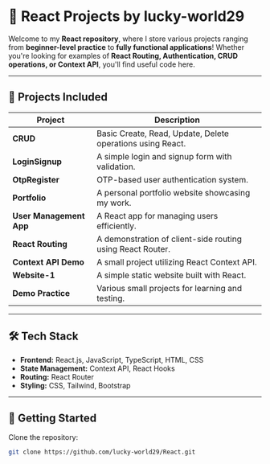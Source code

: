 # 🚀 React Projects by **lucky-world29**  

Welcome to my **React repository**, where I store various projects ranging from **beginner-level practice** to **fully functional applications**! Whether you're looking for examples of **React Routing, Authentication, CRUD operations, or Context API**, you'll find useful code here.  

---

## 📌 **Projects Included**  

| Project | Description |
|---------|------------|
| **CRUD** | Basic Create, Read, Update, Delete operations using React. |
| **LoginSignup** | A simple login and signup form with validation. |
| **OtpRegister** | OTP-based user authentication system. |
| **Portfolio** | A personal portfolio website showcasing my work. |
| **User Management App** | A React app for managing users efficiently. |
| **React Routing** | A demonstration of client-side routing using React Router. |
| **Context API Demo** | A small project utilizing React Context API. |
| **Website-1** | A simple static website built with React. |
| **Demo Practice** | Various small projects for learning and testing. |

---

## 🛠️ **Tech Stack**  

- **Frontend:** React.js, JavaScript, TypeScript, HTML, CSS  
- **State Management:** Context API, React Hooks  
- **Routing:** React Router  
- **Styling:** CSS, Tailwind, Bootstrap  

---

## 🚀 **Getting Started**  

Clone the repository:  
```sh
git clone https://github.com/lucky-world29/React.git

